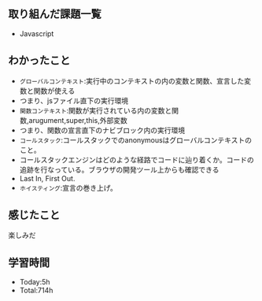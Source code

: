 ## 取り組んだ課題一覧
- Javascript 
## わかったこと
- `グローバルコンテキスト`:実行中のコンテキストの内の変数と関数、宣言した変数と関数が使える
- つまり、jsファイル直下の実行環境
- `関数コンテキスト`:関数が実行されている内の変数と関数,arugument,super,this,外部変数
- つまり、関数の宣言直下のナビブロック内の実行環境
- `コールスタック`:コールスタックでのanonymousはグローバルコンテキストのこと。
- コールスタックエンジンはどのような経路でコードに辿り着く か。コードの追跡を行なっている。ブラウザの開発ツール上からも確認できる
- Last In, First Out.
- `ホイスティング`:宣言の巻き上げ。
## 感じたこと
楽しみだ

## 学習時間
- Today:5h
- Total:714h
